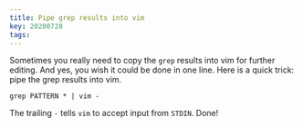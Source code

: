 ```yaml
---
title: Pipe grep results into vim 
key: 20200728
tags: 
---
```


Sometimes you really need to copy the `grep` results into vim for further editing. And yes, you wish it could be done in one line. 
Here is a quick trick: pipe the grep results into vim. 

```console
grep PATTERN * | vim -
```
The trailing `-` tells `vim` to accept input from `STDIN`. Done!
